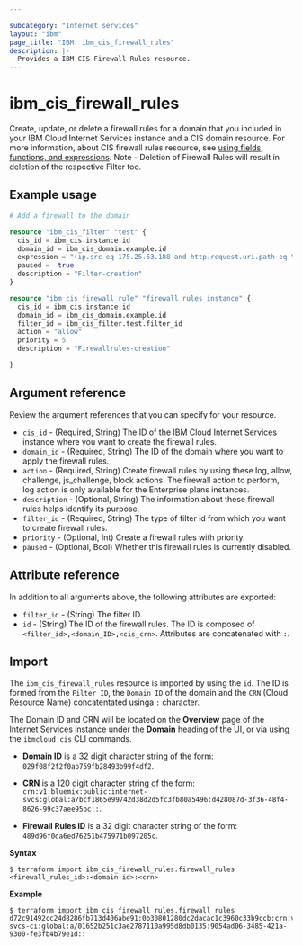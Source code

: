 ```yaml
---

subcategory: "Internet services"
layout: "ibm"
page_title: "IBM: ibm_cis_firewall_rules"
description: |-
  Provides a IBM CIS Firewall Rules resource.
---
```


# ibm_cis_firewall_rules


Create, update, or delete a firewall rules for a domain that you included in your IBM Cloud Internet Services instance and a CIS domain resource. For more information, about CIS firewall rules resource, see [using fields, functions, and expressions](https://cloud.ibm.com/docs/cis?topic=cis-fields-and-expressions). Note - Deletion of Firewall Rules will result in deletion of the respective Filter too.

## Example usage

```terraform
# Add a firewall to the domain

resource "ibm_cis_filter" "test" {
  cis_id = ibm_cis.instance.id
  domain_id = ibm_cis_domain.example.id
  expression = "(ip.src eq 175.25.53.188 and http.request.uri.path eq \"^.*/wp-login[0-9].php$\")"
  paused =  true
  description = "Filter-creation"
}

resource "ibm_cis_firewall_rule" "firewall_rules_instance" {
  cis_id = ibm_cis.instance.id
  domain_id = ibm_cis_domain.example.id
  filter_id = ibm_cis_filter.test.filter_id
  action = "allow"
  priority = 5
  description = "Firewallrules-creation"

}
```

## Argument reference
Review the argument references that you can specify for your resource. 

- `cis_id` - (Required, String) The ID of the IBM Cloud Internet Services instance where you want to create the firewall rules.
- `domain_id` - (Required, String) The ID of the domain where you want to apply the firewall rules.
- `action` - (Required, String) Create firewall rules by using these log, allow, challenge, js_challenge, block actions.
The firewall action to perform, log action is only available for the Enterprise plans instances.
- `description` - (Optional, String) The information about these firewall rules helps identify its purpose. 
- `filter_id` - (Required, String) The type of filter id from which you want to create firewall rules.
- `priority` - (Optional, Int) Create a firewall rules with priority.
- `paused` - (Optional, Bool) Whether this firewall rules is currently disabled.
 
  
## Attribute reference
In addition to all arguments above, the following attributes are exported:

- `filter_id` - (String) The filter ID.
- `id` - (String) The ID of the firewall rules. The ID is composed of `<filter_id>,<domain_ID>,<cis_crn>`. Attributes are concatenated with `:`.

## Import
The `ibm_cis_firewall_rules` resource is imported by using the `id`. The ID is formed from the `Filter ID`, the `Domain ID` of the domain and the `CRN` (Cloud Resource Name) concatentated usinga `:` character.

The Domain ID and CRN will be located on the **Overview** page of the Internet Services instance under the **Domain** heading of the UI, or via using the `ibmcloud cis` CLI commands.

- **Domain ID** is a 32 digit character string of the form: `029f08f2f2f0ab759fb28493b99f4df2`.

- **CRN** is a 120 digit character string of the form: `crn:v1:bluemix:public:internet-svcs:global:a/bcf1865e99742d38d2d5fc3fb80a5496:d428087d-3f36-48f4-8626-99c37aee95bc::`.

- **Firewall Rules ID** is a 32 digit character string of the form: `489d96f0da6ed76251b475971b097205c`.

**Syntax**

```
$ terraform import ibm_cis_firewall_rules.firewall_rules <firewall_rules_id>:<domain-id>:<crn>
```

**Example**

```
$ terraform import ibm_cis_firewall_rules.firewall_rules
d72c91492cc24d8286fb713d406abe91:0b30801280dc2dacac1c3960c33b9ccb:crn:v1:bluemix:public:internet-svcs-ci:global:a/01652b251c3ae2787110a995d8db0135:9054ad06-3485-421a-9300-fe3fb4b79e1d::
```

